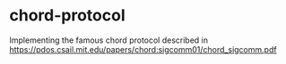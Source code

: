 # chord-protocol
Implementing the famous chord protocol described in https://pdos.csail.mit.edu/papers/chord:sigcomm01/chord_sigcomm.pdf
